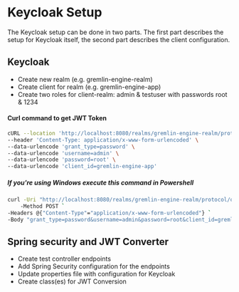
# Keycloak Setup
The Keycloak setup can be done in two parts. The first part describes the setup for Keycloak itself, 
the second part describes the client configuration.

## Keycloak
  - Create new realm (e.g. gremlin-engine-realm)
  - Create client for realm (e.g. gremlin-engine-app)
  - Create two roles for client-realm: admin & testuser with passwords root & 1234
#### Curl command to get JWT Token
      
```bash
cURL --location 'http://localhost:8080/realms/gremlin-engine-realm/protocol/openid-connect/token' \
--header 'Content-Type: application/x-www-form-urlencoded' \
--data-urlencode 'grant_type=password' \
--data-urlencode 'username=admin' \
--data-urlencode 'password=root' \
--data-urlencode 'client_id=gremlin-engine-app'
```

##### If you're using Windows execute this command in Powershell

```bash
curl -Uri "http://localhost:8080/realms/gremlin-engine-realm/protocol/openid-connect/token" `
    -Method POST `
-Headers @{"Content-Type"="application/x-www-form-urlencoded"} `
-Body "grant_type=password&username=admin&password=root&client_id=gremlin-engine-app"
```

## Spring security and JWT Converter
  - Create test controller endpoints
  - Add Spring Security configuration for the endpoints
  - Update properties file with configuration for Keycloak
  - Create class(es) for JWT Conversion